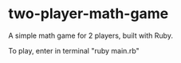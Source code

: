 # two-player-math-game
A simple math game for 2 players, built with Ruby. 

To play, enter in terminal "ruby main.rb"
